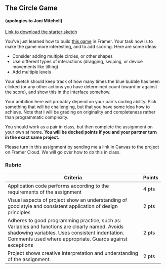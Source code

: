 ## The Circle Game
#### (apologies to Joni Mitchell)

[Link to download the starter sketch](http://usf-ixd.online/src/exercises/blue-circle/blue-circle.framer.zip)

You've just learned how to build [this game](http://usf-ixd.online/src/exercises/blue-circle/blue-circle.framer/index.html) in Framer. Your task now is to make the game more interesting, and to add scoring. Here are some ideas:
- Consider adding multiple circles, or other shapes
- Use different types of interactions (dragging, swiping, or device movements like tilting)
- Add multiple levels

Your sketch should keep track of how many times the blue bubble has been clicked (or any other actions you have determined count toward or against the score), and show this in the interface somehow.

Your ambition here will probably depend on your pair's coding ability. Pick something that will be challenging, but that you have some idea how to achieve. Note that I will be grading on originality and completeness rather than programmatic complexity.

You should work as a pair in class, but then complete the assignment on your own at home. **You will be docked points if you and your partner turn in the exact same project.**


Please turn in this assignment by sending me a link in Canvas to the project on Framer Cloud. We will go over how to do this in class.


### Rubric

| Criteria | Points |
|---|---|
| Application code performs according to the requirements of the assignment | 4 pts |
| Visual aspects of project show an understanding of good style and consistent application of design principles | 2 pts |
| Adheres to good programming practice, such as: Variables and functions are clearly named. Avoids shadowing variables. Uses consistent indentation. Comments used where appropriate. Guards against exceptions | 2 pts |
| Project shows creative interpretation and understanding of the assignment. | 2 pts |
